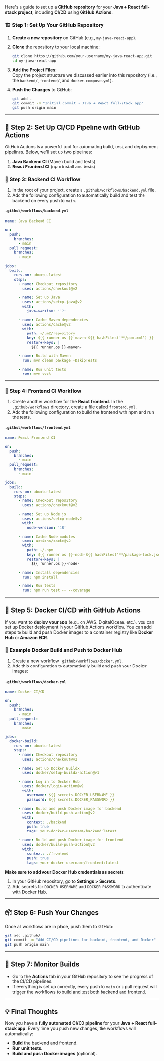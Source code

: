 Here's a guide to set up a **GitHub repository** for your **Java + React full-stack project**, including **CI/CD** using **GitHub Actions**.

### 🏗 **Step 1: Set Up Your GitHub Repository**
1. **Create a new repository** on GitHub (e.g., `my-java-react-app`).
2. **Clone** the repository to your local machine:
    ```sh
    git clone https://github.com/your-username/my-java-react-app.git
    cd my-java-react-app
    ```

3. **Add the Project Files**:  
   Copy the project structure we discussed earlier into this repository (i.e., the `backend/`, `frontend/`, and `docker-compose.yml`).

4. **Push the Changes** to GitHub:
    ```sh
    git add .
    git commit -m "Initial commit - Java + React full-stack app"
    git push origin main
    ```

---

## 🚀 **Step 2: Set Up CI/CD Pipeline with GitHub Actions**

GitHub Actions is a powerful tool for automating build, test, and deployment pipelines. Below, we'll set up two pipelines:
1. **Java Backend CI** (Maven build and tests)
2. **React Frontend CI** (npm install and tests)

### 📌 **Step 3: Backend CI Workflow**
1. In the root of your project, create a `.github/workflows/backend.yml` file.
2. Add the following configuration to automatically build and test the backend on every push to `main`.

#### `.github/workflows/backend.yml`
```yaml
name: Java Backend CI

on:
  push:
    branches:
      - main
  pull_request:
    branches:
      - main

jobs:
  build:
    runs-on: ubuntu-latest
    steps:
      - name: Checkout repository
        uses: actions/checkout@v2

      - name: Set up Java
        uses: actions/setup-java@v2
        with:
          java-version: '17'

      - name: Cache Maven dependencies
        uses: actions/cache@v2
        with:
          path: ~/.m2/repository
          key: ${{ runner.os }}-maven-${{ hashFiles('**/pom.xml') }}
          restore-keys: |
            ${{ runner.os }}-maven-

      - name: Build with Maven
        run: mvn clean package -DskipTests

      - name: Run unit tests
        run: mvn test
```

---

### 📌 **Step 4: Frontend CI Workflow**
1. Create another workflow for the **React frontend**. In the `.github/workflows` directory, create a file called `frontend.yml`.
2. Add the following configuration to build the frontend with npm and run the tests.

#### `.github/workflows/frontend.yml`
```yaml
name: React Frontend CI

on:
  push:
    branches:
      - main
  pull_request:
    branches:
      - main

jobs:
  build:
    runs-on: ubuntu-latest
    steps:
      - name: Checkout repository
        uses: actions/checkout@v2

      - name: Set up Node.js
        uses: actions/setup-node@v2
        with:
          node-version: '18'

      - name: Cache Node modules
        uses: actions/cache@v2
        with:
          path: ~/.npm
          key: ${{ runner.os }}-node-${{ hashFiles('**/package-lock.json') }}
          restore-keys: |
            ${{ runner.os }}-node-

      - name: Install dependencies
        run: npm install

      - name: Run tests
        run: npm run test -- --coverage
```

---

## 🎉 **Step 5: Docker CI/CD with GitHub Actions**
If you want to **deploy your app** (e.g., on AWS, DigitalOcean, etc.), you can set up Docker deployment in your GitHub Actions workflow. You can add steps to build and push Docker images to a container registry like **Docker Hub** or **Amazon ECR**.

### 📌 **Example Docker Build and Push to Docker Hub**

1. Create a new workflow `.github/workflows/docker.yml`.
2. Add this configuration to automatically build and push your Docker images:

#### `.github/workflows/docker.yml`
```yaml
name: Docker CI/CD

on:
  push:
    branches:
      - main
  pull_request:
    branches:
      - main

jobs:
  docker-build:
    runs-on: ubuntu-latest
    steps:
      - name: Checkout repository
        uses: actions/checkout@v2

      - name: Set up Docker Buildx
        uses: docker/setup-buildx-action@v1

      - name: Log in to Docker Hub
        uses: docker/login-action@v2
        with:
          username: ${{ secrets.DOCKER_USERNAME }}
          password: ${{ secrets.DOCKER_PASSWORD }}

      - name: Build and push Docker image for backend
        uses: docker/build-push-action@v2
        with:
          context: ./backend
          push: true
          tags: your-docker-username/backend:latest

      - name: Build and push Docker image for frontend
        uses: docker/build-push-action@v2
        with:
          context: ./frontend
          push: true
          tags: your-docker-username/frontend:latest
```

**Make sure to add your Docker Hub credentials as secrets**:
1. In your GitHub repository, go to **Settings > Secrets**.
2. Add secrets for `DOCKER_USERNAME` and `DOCKER_PASSWORD` to authenticate with Docker Hub.

---

## 📦 **Step 6: Push Your Changes**
Once all workflows are in place, push them to GitHub:
```sh
git add .github/
git commit -m "Add CI/CD pipelines for backend, frontend, and Docker"
git push origin main
```

---

## 🎯 **Step 7: Monitor Builds**
- Go to the **Actions** tab in your GitHub repository to see the progress of the CI/CD pipelines.
- If everything is set up correctly, every push to `main` or a pull request will trigger the workflows to build and test both backend and frontend.

---

## 💡 **Final Thoughts**
Now you have a **fully automated CI/CD pipeline** for your **Java + React full-stack app**. Every time you push new changes, the workflows will automatically:

- **Build** the backend and frontend.
- **Run unit tests**.
- **Build and push Docker images** (optional).